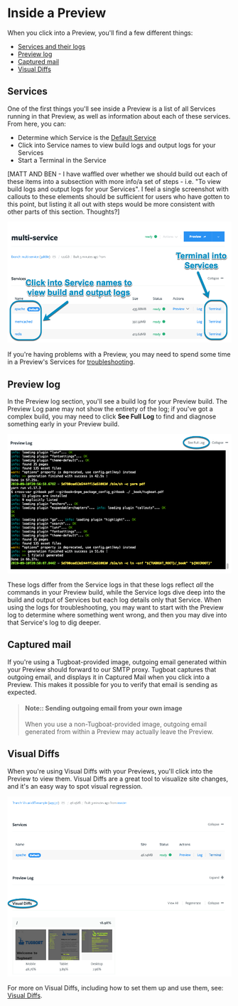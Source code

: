 # Inside a Preview

When you click into a Preview, you'll find a few different things:

- [Services and their logs](#services)
- [Preview log](#preview-log)
- [Captured mail](#captured-mail)
- [Visual Diffs](#visual-diffs)

## Services

One of the first things you'll see inside a Preview is a list of all Services
running in that Preview, as well as information about each of these services.
From here, you can:

- Determine which Service is the
  [Default Service](../../setting-up-services/how-to-set-up-services/index.md#define-a-default-service)
- Click into Service names to view build logs and output logs for your Services
- Start a Terminal in the Service

[MATT AND BEN - I have waffled over whether we should build out each of these
items into a subsection with more info/a set of steps - i.e. "To view build logs
and output logs for your Services". I feel a single screenshot with callouts to
these elements should be sufficient for users who have gotten to this point, but
listing it all out with steps would be more consistent with other parts of this
section. Thoughts?]

![View Services inside a Preview](../../_images/inside-a-preview-services.png)

If you're having problems with a Preview, you may need to spend some time in a
Preview's Services for [troubleshooting](../../troubleshooting/index.md).

## Preview log

In the Preview log section, you'll see a build log for your Preview build. The
Preview Log pane may not show the entirety of the log; if you've got a complex
build, you may need to click **See Full Log** to find and diagnose something
early in your Preview build.

![View the Preview Log](../../_images/inside-a-preview-log.png)

These logs differ from the Service logs in that these logs reflect _all_ the
commands in your Preview build, while the Service logs dive deep into the build
and output of Services but each log details only that Service. When using the
logs for troubleshooting, you may want to start with the Preview log to
determine where something went wrong, and then you may dive into that Service's
log to dig deeper.

## Captured mail

If you're using a Tugboat-provided image, outgoing email generated within your
Preview should forward to our SMTP proxy. Tugboat captures that outgoing email,
and displays it in Captured Mail when you click into a Preview. This makes it
possible for you to verify that email is sending as expected.

> #### Note:: Sending outgoing email from your own image
>
> When you use a non-Tugboat-provided image, outgoing email generated from
> within a Preview may actually leave the Preview.

## Visual Diffs

When you're using Visual Diffs with your Previews, you'll click into the Preview
to view them. Visual Diffs are a great tool to visualize site changes, and it's
an easy way to spot visual regression.

![Scroll down to view Visual Diffs](../../_images/visual-diffs-scroll-to-view-visual-diffs.png)

For more on Visual Diffs, including how to set them up and use them, see:
[Visual Diffs](../../visual-diffs/index.md).
